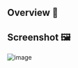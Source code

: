 ## Overview 🌟

## Screenshot 🖼️
![image](https://github.com/user-attachments/assets/e9f177b1-eb5d-4bae-8d5c-b25ede67ae83)
